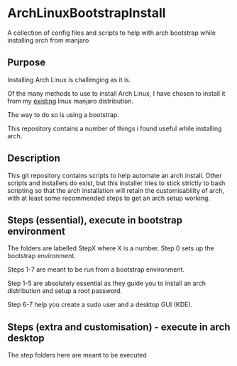 # ArchLinuxBootstrapInstall
A collection of config files and scripts to help with arch bootstrap 
while installing arch from manjaro

## Purpose

Installing Arch Linux is challenging as it is.

Of the many methods to use to install Arch Linux, 
I have chosen to install it from my 
[existing](https://wiki.archlinux.org/title/Install_Arch_Linux_from_existing_Linux) 
linux manjaro distribution.

The way to do so is using a bootstrap.

This repository contains a number of things i found useful
while installing arch.



## Description

This git repository contains scripts to help automate an arch install.
Other scripts and installers do exist, but this installer tries to
stick strictly to bash scripting so that the arch installation
will retain the customisability of arch, with at least some recommended 
steps to get an arch setup working. 

## Steps (essential), execute in bootstrap environment

The folders are labelled StepX where X is a number. 
Step 0 sets up the bootstrap environment.

Steps 1-7 are meant to be run from a bootstrap environment.

Step 1-5 are absolutely essential as they guide you to install an
arch distribution and setup a root password.

Step 6-7 help you create a sudo user and a desktop GUI (KDE).



## Steps (extra and customisation) - execute in arch desktop

The step folders here are meant to be executed 

